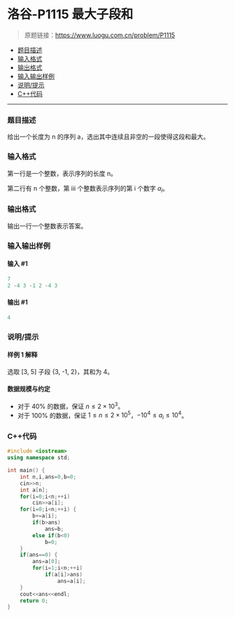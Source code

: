 # 洛谷-P1115 最大子段和

> 原题链接：https://www.luogu.com.cn/problem/P1115

- [题目描述](#题目描述)
- [输入格式](#输入格式)
- [输出格式](#输出格式)
- [输入输出样例](#输入输出样例)
- [说明/提示](#说明/提示)
- [C++代码](#C++代码)

---

### <a name="题目描述">题目描述</a>

给出一个长度为 n 的序列 a，选出其中连续且非空的一段使得这段和最大。

### <a name="输入格式">输入格式</a>

第一行是一个整数，表示序列的长度 n。

第二行有 n 个整数，第 iii 个整数表示序列的第 i 个数字 $a_i$。

### <a name="输出格式">输出格式</a>

输出一行一个整数表示答案。

### <a name="输入输出样例">输入输出样例</a>

#### 输入 #1

```c++
7
2 -4 3 -1 2 -4 3
```

#### 输出 #1

```c++
4
```

### <a name="说明/提示">说明/提示</a>

#### 样例 1 解释

选取 \[3, 5] 子段 \{3, -1, 2\}，其和为 4。

#### 数据规模与约定

- 对于 40% 的数据，保证 $n \leq 2 \times 10^3$。
- 对于 100% 的数据，保证 $1 \leq n \leq 2 \times 10^5$，$-10^4 \leq a_i \leq 10^4$。

### <a name="C++代码">C++代码</a>

```c++
#include <iostream>
using namespace std;

int main() {
    int n,i,ans=0,b=0;
    cin>>n;
    int a[n];
    for(i=0;i<n;++i)
        cin>>a[i];
    for(i=0;i<n;++i) {
        b+=a[i];
        if(b>ans)
            ans=b;
        else if(b<0)
            b=0;
    }
    if(ans==0) {
        ans=a[0];
        for(i=1;i<n;++i)
            if(a[i]>ans)
                ans=a[i];
    }
    cout<<ans<<endl;
    return 0;
}
```